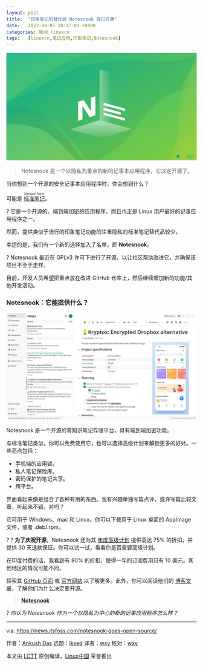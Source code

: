 ```yaml
---
layout: post
title:	"印象笔记的替代品 Notesnook 现已开源"
date:	2022-09-05 10:17:01 +0800 
categories:	新闻 linuxcn 
tags:	[linuxcn,笔记应用,印象笔记,Notesnook]
---
```



![](/Asserts/Images/album/202209/05/101701hwr9m9zw7ww5mv3g.png)



> 
> Notesnook 是一个以隐私为重点的新的记事本应用程序，它决定开源了。
> 
> 
> 


当你想到一个开源的安全记事本应用程序时，你会想到什么？


可能是 <ruby> <a href="https://standardnotes.com/">  标准笔记 </a> <rt>  Standard Notes </rt></ruby>。


? 它是一个开源的、端到端加密的应用程序。而且也正是 Linux 用户最好的记事应用程序之一。


然而，提供类似于流行的印象笔记功能的注重隐私的标准笔记替代品较少。


幸运的是，我们有一个新的选择加入了名单，即 **Notesnook**。


? Notesnook 最近在 GPLv3 许可下进行了开源，以让社区帮助改进它，并确保该项目不至于走样。


目前，开发人员希望把重点放在改进 GitHub 仓库上，然后继续增加新的功能/其他开发活动。


### Notesnook：它能提供什么？


![notesnook](/Asserts/Images/album/202209/05/101701qu00zhnu2kqnwwql.jpg)


Notesnook 是一个开源的零知识笔记存储平台，具有端到端加密功能。


与标准笔记类似，你可以免费使用它，也可以选择高级计划来解锁更多的好处。一些亮点包括：


* 手机端的应用锁。
* 私人笔记保险库。
* 密码保护的笔记共享。
* 跨平台。


界面看起来像是组合了各种有用的东西。我有兴趣单独写篇点评，或许写篇比较文章，听起来不错，对吗？


它可用于 Windows、mac 和 Linux。你可以下载用于 Linux 桌面的 AppImage 文件，或者 .deb/.rpm。


?️ ? **为了庆祝开源**，Notesnook 还为其 [年度高级计划](https://notesnook.com/pricing/) 提供高达 75% 的折扣，并提供 30 天退款保证。你可以试一试，看看你是否需要高级计划。


在印度付费的话，我看到有 80% 的折扣，使得一年的订阅费用只有 10 美元。其他地区的情况可能不同。


探索其 [GitHub 页面](https://github.com/streetwriters/notesnook) 或 [官方网站](https://notesnook.com/) 以了解更多。此外，你可以阅读他们的 [博客文章](https://blog.notesnook.com/notesnook-is-going-open-source/)，了解他们为什么决定要开源。



> 
> **[Notesnook](https://notesnook.com/)**
> 
> 
> 


? *你认为 Notesnook 作为一个以隐私为中心的新的记事应用程序怎么样？*




---


via: <https://news.itsfoss.com/notesnook-goes-open-source/>


作者：[Ankush Das](https://news.itsfoss.com/author/ankush/) 选题：[lkxed](https://github.com/lkxed) 译者：[wxy](https://github.com/wxy) 校对：[wxy](https://github.com/wxy)


本文由 [LCTT](https://github.com/LCTT/TranslateProject) 原创编译，[Linux中国](https://linux.cn/) 荣誉推出
